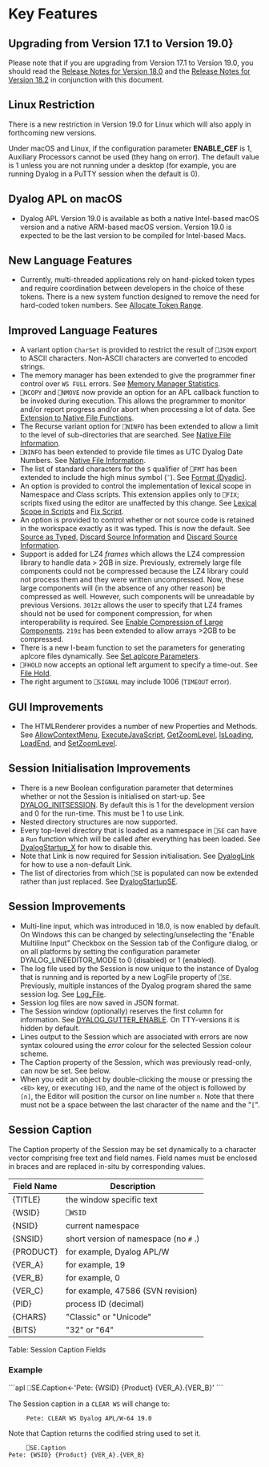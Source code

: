 <h1 class="heading"><span class="name">Key Features</span></h1>

## Upgrading from Version 17.1 to Version 19.0}

Please note that if you are upgrading from Version 17.1 to Version 19.0, you should read the [Release Notes for Version 18.0](https://help.dyalog.com/19.0/index.htm#RelNotes18.0/Key%20Features.htm) and the [Release Notes for Version 18.2](https://help.dyalog.com/19.0/index.htm#RelNotes18.2/Key%20Features.htm) in conjunction with this document.

## Linux Restriction

There is a new restriction in Version 19.0 for Linux which will also apply in forthcoming new versions.

Under macOS and Linux, if the configuration parameter **ENABLE_CEF** is 1, Auxiliary Processors cannot be used (they hang on error). The default value is 1 unless you are not running under a desktop (for example, you are running Dyalog in a PuTTY session when the default is 0).

## Dyalog APL on macOS

- Dyalog APL Version 19.0 is available as both a native Intel-based macOS version and a native ARM-based macOS version. Version 19.0 is expected to be the last version to be compiled for Intel-based Macs.

## New Language Features

- Currently, multi-threaded applications rely on hand-picked token types and require coordination between developers in the choice of these tokens. There is a new system function designed to remove the need for hard-coded token numbers. See [Allocate Token Range](https://help.dyalog.com/19.0/index.htm#Language/System%20Functions/talloc.htm#AllocateTokens).

## Improved Language Features

- A variant option `CharSet` is provided to restrict the result of `⎕JSON` export to ASCII characters. Non-ASCII characters are converted to encoded strings. 
- The memory manager has been extended to give the programmer finer control over `WS FULL` errors. See [Memory Manager Statistics](https://help.dyalog.com/19.0/index.htm#Language/I%20Beam%20Functions/Memory%20Manager%20Statistics.htm#MemoryManagerStatistics).
- `⎕NCOPY` and `⎕NMOVE` now provide an option for an APL callback function to be invoked during execution. This allows the programmer to monitor and/or report progress and/or abort when processing a lot of data. See [Extension to Native File Functions](extension-to-native-file-functions.md).
- The Recurse variant option for `⎕NINFO` has been extended to allow a limit to the level of sub-directories that are searched.  See [Native File Information](https://help.dyalog.com/19.0/index.htm#Language/System%20Functions/ninfo.htm#File_Info).
- `⎕NINFO` has been extended to provide file times as UTC Dyalog Date Numbers. See [Native File Information](https://help.dyalog.com/19.0/index.htm#Language/System%20Functions/ninfo.htm#File_Info).
- The list of standard characters for the `S` qualifier of `⎕FMT` has been extended to include the high minus symbol (`¯`). See [Format (Dyadic)](https://help.dyalog.com/19.0/index.htm#Language/System%20Functions/Format%20Dyadic.htm#Format(Dyadic)).
- An option is provided to control the implementation of lexical scope in Namespace and Class scripts. This extension applies only to `⎕FIX`; scripts fixed using the editor are unaffected by this change. See [Lexical Scope in Scripts](lexical-scope-in-scripts.md) and [Fix Script](https://help.dyalog.com/19.0/index.htm#Language/System%20Functions/fix.htm#FixScript).
- An option is provided to control whether or not source code is retained in the workspace exactly as it was typed. This is now the default. See [Source as Typed](./source-as-typed.md), [Discard Source Information](../language-reference-changes/discard-source-code.md) and [Discard Source Information](../language-reference-changes/discard-source-information.md).
- Support is added for LZ4 *frames* which allows the LZ4 compression library to handle data > 2GB in size. Previously, extremely large file components could not be compressed because the LZ4 library could not process them and they were written uncompressed. Now, these large components will (in the absence of any other reason) be compressed as well. However, such components will be unreadable by previous Versions. `3012⌶` allows the user to specify that LZ4 frames should not be used for component compression, for when interoperability is required. See [Enable Compression of Large Components](../language-reference-changes/enable-compression-of-large-components.md). `219⌶` has been extended to allow arrays >2GB to be compressed.
- There is a new I-beam function to set the parameters for generating aplcore files dynamically. See [Set aplcore Parameters](https://help.dyalog.com/19.0/index.htm#Language/I%20Beam%20Functions/Set%20aplcore%20Parameters.htm#set_aplcore_parameters).
- `⎕FHOLD` now accepts an optional left argument to specify a time-out. See [File Hold](../language-reference-changes/fhold.md).
- The right argument to `⎕SIGNAL` may include 1006 (`TIMEOUT` error).

## GUI Improvements

- The HTMLRenderer provides a number of new Properties and Methods. See [AllowContextMenu](../object-reference-changes/allowcontextmenu.md), [ExecuteJavaScript](../object-reference-changes/executejavascript.md), [GetZoomLevel](../object-reference-changes/getzoomlevel.md), [IsLoading](../object-reference-changes/isloading.md), [LoadEnd](../object-reference-changes/loadend.md), and [SetZoomLevel](../object-reference-changes/setzoomlevel.md).

## Session Initialisation Improvements

- There is a new Boolean configuration parameter that determines whether or not the Session is initialised on start-up. See [DYALOG_INITSESSION](../configuration-parameters/dyalog-initsession.md). By default this is 1 for the development version and 0 for the run-time. This must be 1 to use Link.
- Nested directory structures are now supported.
- Every top-level directory that is loaded as a namespace in `⎕SE` can have a `Run` function which will be called after everything has been loaded. See [DyalogStartup_X](../configuration-parameters/dyalogstartup-x.md) for how to disable this.
- Note that Link is now required for Session initialisation. See [DyalogLink](../configuration-parameters/dyaloglink.md) for how to use a non-default Link.
- The list of directories from which `⎕SE` is populated can now be extended rather than just replaced. See [DyalogStartupSE](../configuration-parameters/dyalogstartupse.md).

## Session Improvements

- Multi-line input, which was introduced in 18.0, is now enabled by default. On Windows this can be changed by selecting/unselecting the "Enable Multiline Input" Checkbox on the Session tab of the Configure dialog, or on all platforms by setting the configuration parameter DYALOG_LINEEDITOR_MODE to 0 (disabled) or 1 (enabled).
- The log file used by the Session is now unique to the instance of Dyalog that is running and is reported by a new LogFile property of `⎕SE`. Previously, multiple instances of the Dyalog program shared the same session log. See [Log_File](../configuration-parameters/log-file.md). 
- Session log files are now saved in JSON format.
- The Session window (optionally) reserves the first column for information. See [DYALOG_GUTTER_ENABLE](../configuration-parameters/dyalog-gutter-enable.md). On TTY-versions it is hidden by default.
- Lines output to the Session which are associated with errors are now syntax coloured using the *error* colour for the selected Session colour scheme.
- The Caption property of the Session, which was previously read-only, can now be set. See below.
- When you edit an object by double-clicking the mouse or pressing the `<ED>` key, or executing `)ED`, and the name of the object is followed by `[n]`, the Editor will position the cursor on line number `n`. Note that there must not be a space between the last character of the name and the "`[`".

## Session Caption

The Caption property of the Session may be set dynamically to a character vector comprising free text and field names. Field names must be enclosed in braces and are replaced in-situ by corresponding values.

|Field Name|Description                          |
|----------|-------------------------------------|
|{TITLE}   |the window specific text             |
|{WSID}    |`⎕WSID`                              |
|{NSID}    |current namespace                    |
|{SNSID}   |short version of namespace (no `#` .)|
|{PRODUCT} |for example, Dyalog APL/W            |
|{VER_A}   |for example, 19                      |
|{VER_B}   |for example, 0                       |
|{VER_C}   |for example, 47586 (SVN revision)    |
|{PID}     |process ID (decimal)                 |
|{CHARS}   |"Classic" or "Unicode"               |
|{BITS}    |"32" or "64"                         |

Table: Session Caption Fields

<h3 class="example">Example</h3>
```apl
     ⎕SE.Caption←'Pete: {WSID} {Product} {VER_A}.{VER_B}'
```

The Session caption in a `CLEAR WS` will change to:
```apl
     Pete: CLEAR WS Dyalog APL/W-64 19.0
```

Note that Caption returns the codified string used to set it.
```apl
     ⎕SE.Caption
Pete: {WSID} {Product} {VER_A}.{VER_B}
```
